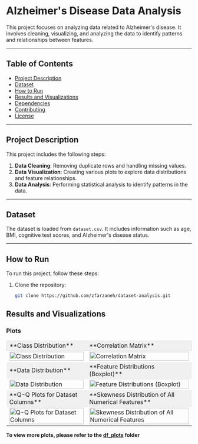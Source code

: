# Alzheimer's Disease Data Analysis

This project focuses on analyzing data related to Alzheimer's disease. It involves cleaning, visualizing, and analyzing the data to identify patterns and relationships between features.

---

## Table of Contents
- [Project Description](#project-description)
- [Dataset](#dataset)
- [How to Run](#how-to-run)
- [Results and Visualizations](#results-and-visualizations)
- [Dependencies](#dependencies)
- [Contributing](#contributing)
- [License](#license)

---

## Project Description
This project includes the following steps:
1. **Data Cleaning**: Removing duplicate rows and handling missing values.
2. **Data Visualization**: Creating various plots to explore data distributions and feature relationships.
3. **Data Analysis**: Performing statistical analysis to identify patterns in the data.

---

## Dataset
The dataset is loaded from `dataset.csv`. It includes information such as age, BMI, cognitive test scores, and Alzheimer's disease status.

---

## How to Run
To run this project, follow these steps:

1. Clone the repository:
   ```bash
   git clone https://github.com/zfarzaneh/dataset-analysis.git

## Results and Visualizations

### Plots
<style>
  .gray-cell {
    background-color: #f0f0f0; 
    padding: 10px;
    border: 1px solid #ddd;
  }
</style>
<table class="gray-table">
  <tr class="gray-cell"> 
    <td style="background-color: #f0f0f0;">**Class Distribution**</td>
    <td style="background-color: #f0f0f0;">**Correlation Matrix**</td>
  </tr>
  <tr>
    <td><img src="df_plots/Figure_10.png" alt="Class Distribution" style="width:100%;"></td>
    <td><img src="df_plots/Figure_5.png" alt="Correlation Matrix" style="width:100%;"></td>
  </tr>
  <tr style="background-color: #f0f0f0;">
    <td>**Data Distribution**</td>
    <td>**Feature Distributions (Boxplot)**</td>
  </tr>
  <tr>
    <td><img src="df_plots/Figure_11.png" alt="Data Distribution" style="width:100%;"></td>
    <td><img src="df_plots/Figure_8.png" alt="Feature Distributions (Boxplot)" style="width:100%;"></td>
  </tr>
  <tr>
    <td style="background-color: #f0f0f0;">**Q-Q Plots for Dataset Columns**</td>
    <td style="background-color: #f0f0f0;">**Skewness Distribution of All Numerical Features**</td>
  </tr>
  <tr>
    <td><img src="df_plots/Figure_3.png" alt="Q-Q Plots for Dataset Columns" style="width:100%;"></td>
    <td><img src="df_plots/Figure_2.png" alt="Skewness Distribution of All Numerical Features" style="width:100%;"></td>
  </tr>
</table>


**To view more plots, please refer to the [df_plots](df_plots/) folder**
